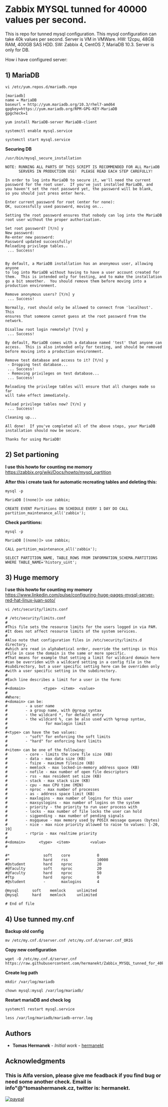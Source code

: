 # Zabbix MYSQL tunned for 40000 values per second.
This is repo for tunned mysql configuration. This mysql configuration can take 40k values per second. Server is VM in VMWare. HW: 12cpu, 48GB RAM, 400GB SAS HDD. SW: Zabbix 4, CentOS 7, MariaDB 10.3. Server is only for DB.


How i have configured server:
## 1) MariaDB
```
vi /etc/yum.repos.d/mariadb.repo
```
```
[mariadb]
name = MariaDB
baseurl = http://yum.mariadb.org/10.3/rhel7-amd64
gpgkey=https://yum.mariadb.org/RPM-GPG-KEY-MariaDB
gpgcheck=1
```
```
yum install MariaDB-server MariaDB-client
```
```
systemctl enable mysql.service
```
```
systemctl start mysql.service
```
**Securing DB**
```
/usr/bin/mysql_secure_installation
```
```
NOTE: RUNNING ALL PARTS OF THIS SCRIPT IS RECOMMENDED FOR ALL MariaDB
      SERVERS IN PRODUCTION USE!  PLEASE READ EACH STEP CAREFULLY!

In order to log into MariaDB to secure it, we'll need the current
password for the root user.  If you've just installed MariaDB, and
you haven't set the root password yet, the password will be blank,
so you should just press enter here.

Enter current password for root (enter for none):
OK, successfully used password, moving on...

Setting the root password ensures that nobody can log into the MariaDB
root user without the proper authorisation.

Set root password? [Y/n] y
New password:
Re-enter new password:
Password updated successfully!
Reloading privilege tables..
 ... Success!


By default, a MariaDB installation has an anonymous user, allowing anyone
to log into MariaDB without having to have a user account created for
them.  This is intended only for testing, and to make the installation
go a bit smoother.  You should remove them before moving into a
production environment.

Remove anonymous users? [Y/n] y
 ... Success!

Normally, root should only be allowed to connect from 'localhost'.  This
ensures that someone cannot guess at the root password from the network.

Disallow root login remotely? [Y/n] y
 ... Success!

By default, MariaDB comes with a database named 'test' that anyone can
access.  This is also intended only for testing, and should be removed
before moving into a production environment.

Remove test database and access to it? [Y/n] y
 - Dropping test database...
 ... Success!
 - Removing privileges on test database...
 ... Success!

Reloading the privilege tables will ensure that all changes made so far
will take effect immediately.

Reload privilege tables now? [Y/n] y
 ... Success!

Cleaning up...

All done!  If you've completed all of the above steps, your MariaDB
installation should now be secure.

Thanks for using MariaDB!
```
## 2) Set partioning
**I use this howto for counting me momory**
https://zabbix.org/wiki/Docs/howto/mysql_partition

**After this i create task for automatic recreating tables and deleting this:**
```
mysql -p
```
```
MariaDB [(none)]> use zabbix;
```
```
CREATE EVENT Partitions ON SCHEDULE EVERY 1 DAY DO CALL partition_maintenance_all('zabbix');
```

**Check partitions:**
```
mysql -p
```
```
MariaDB [(none)]> use zabbix;
```
```
CALL partition_maintenance_all('zabbix');
```
```
SELECT PARTITION_NAME, TABLE_ROWS FROM INFORMATION_SCHEMA.PARTITIONS WHERE TABLE_NAME='history_uint';
```

## 3) Huge memory
**I use this howto for counting my momory**
https://www.linkedin.com/pulse/configuring-huge-pages-mysql-server-red-hat-linux-juan-soto/
```
vi /etc/security/limits.conf
```
```
# /etc/security/limits.conf
#
#This file sets the resource limits for the users logged in via PAM.
#It does not affect resource limits of the system services.
#
#Also note that configuration files in /etc/security/limits.d directory,
#which are read in alphabetical order, override the settings in this
#file in case the domain is the same or more specific.
#That means for example that setting a limit for wildcard domain here
#can be overriden with a wildcard setting in a config file in the
#subdirectory, but a user specific setting here can be overriden only
#with a user specific setting in the subdirectory.
#
#Each line describes a limit for a user in the form:
#
#<domain>        <type>  <item>  <value>
#
#Where:
#<domain> can be:
#        - a user name
#        - a group name, with @group syntax
#        - the wildcard *, for default entry
#        - the wildcard %, can be also used with %group syntax,
#                 for maxlogin limit
#
#<type> can have the two values:
#        - "soft" for enforcing the soft limits
#        - "hard" for enforcing hard limits
#
#<item> can be one of the following:
#        - core - limits the core file size (KB)
#        - data - max data size (KB)
#        - fsize - maximum filesize (KB)
#        - memlock - max locked-in-memory address space (KB)
#        - nofile - max number of open file descriptors
#        - rss - max resident set size (KB)
#        - stack - max stack size (KB)
#        - cpu - max CPU time (MIN)
#        - nproc - max number of processes
#        - as - address space limit (KB)
#        - maxlogins - max number of logins for this user
#        - maxsyslogins - max number of logins on the system
#        - priority - the priority to run user process with
#        - locks - max number of file locks the user can hold
#        - sigpending - max number of pending signals
#        - msgqueue - max memory used by POSIX message queues (bytes)
#        - nice - max nice priority allowed to raise to values: [-20, 19]
#        - rtprio - max realtime priority
#
#<domain>      <type>  <item>         <value>
#

#*               soft    core            0
#*               hard    rss             10000
#@student        hard    nproc           20
#@faculty        soft    nproc           20
#@faculty        hard    nproc           50
#ftp             hard    nproc           0
#@student        -       maxlogins       4

@mysql      soft    memlock     unlimited
@mysql      hard    memlock     unlimited

# End of file
```

## 4) Use tunned my.cnf
**Backup old config**
```
mv /etc/my.cnf.d/server.cnf /etc/my.cnf.d/server.cnf_ORIG
```
**Copy new configuration**
```
wget -O /etc/my.cnf.d/server.cnf https://raw.githubusercontent.com/hermanekt/Zabbix_MYSQL_tunned_for_40k/master/server.cnf
```
**Create log path**
```
mkdir /var/log/mariadb
```
```
chown mysql:mysql /var/log/mariadb/
```
**Restart mariaDB and check log**
```
systemctl restart mysql.service
```
```
less /var/log/mariadb/mariadb-error.log
```

## Authors

* **Tomas Hermanek** - *Initial work* - [hermanekt](https://github.com/hermanekt)

## Acknowledgments

### This is Alfa version, please give me feadback if you find bug or need some another check. Email is info"@"tomashermanek.cz, twitter is: hermanekt.
[![paypal](https://www.paypalobjects.com/en_US/i/btn/btn_donateCC_LG.gif)](https://www.paypal.com/cgi-bin/webscr?cmd=_donations&business=GEH7YJEBWTFWE&currency_code=USD&source=url)
